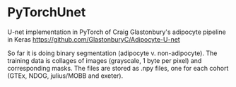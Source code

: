 # PyTorchUnet

U-net implementation in PyTorch of Craig Glastonbury's adipocyte pipeline in Keras
https://github.com/GlastonburyC/Adipocyte-U-net

So far it is doing binary segmentation (adipocyte v. non-adipocyte). The training data is collages of images (grayscale, 1 byte per pixel) and corresponding masks.
The files are stored as .npy files, one for each cohort (GTEx, NDOG, julius/MOBB and exeter).
